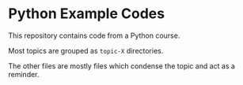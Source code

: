 # Python Example Codes

This repository contains code from a Python course.

Most topics are grouped as `topic-X` directories.

The other files are mostly files which condense the topic and act as a reminder.

